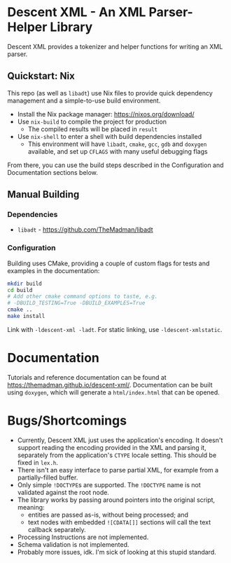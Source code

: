 # Descent XML - An XML Parser-Helper Library

Descent XML provides a tokenizer and helper functions
for writing an XML parser.

## Quickstart: Nix

This repo (as well as `libadt`) use Nix files to provide
quick dependency management and a simple-to-use build environment.

- Install the Nix package manager: https://nixos.org/download/
- Use `nix-build` to compile the project for production
  - The compiled results will be placed in `result`
- Use `nix-shell` to enter a shell with build dependencies installed
  - This environment will have `libadt`, `cmake`, `gcc`, `gdb` and `doxygen` available, and set up `CFLAGS` with many useful debugging flags

From there, you can use the build steps described in the Configuration and Documentation sections below.

## Manual Building

### Dependencies

- `libadt` - https://github.com/TheMadman/libadt

### Configuration

Building uses CMake, providing a couple of custom flags for tests and examples in the documentation:

```bash
mkdir build
cd build
# Add other cmake command options to taste, e.g.
# -DBUILD_TESTING=True -DBUILD_EXAMPLES=True
cmake ..
make install
```

Link with `-ldescent-xml -ladt`. For static linking, use `-ldescent-xmlstatic`.

# Documentation

Tutorials and reference documentation can be found at https://themadman.github.io/descent-xml/. Documentation can be built using `doxygen`, which will generate a `html/index.html` that can be opened.

# Bugs/Shortcomings

- Currently, Descent XML just uses the application's encoding. It doesn't support reading the encoding provided in the XML and parsing it, separately from the application's `CTYPE` locale setting. This should be fixed in `lex.h`.
- There isn't an easy interface to parse partial XML, for example from a partially-filled buffer.
- Only simple `!DOCTYPE`s are supported. The `!DOCTYPE` name is not validated against the root node.
- The library works by passing around pointers into the original script, meaning:
  - entities are passed as-is, without being processed; and
  - text nodes with embedded `![CDATA[]]` sections will call the text callback separately.
- Processing Instructions are not implemented.
- Schema validation is not implemented.
- Probably more issues, idk. I'm sick of looking at this stupid standard.
